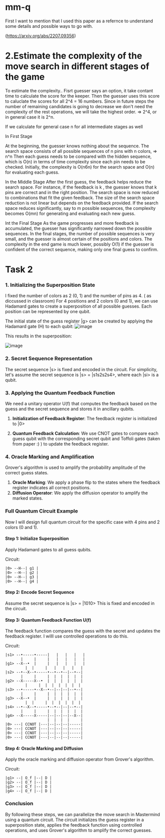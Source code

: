 # mm-q

First I want to mention that I used this paper as a refernce to understand some details and possible ways to go with.

(https://arxiv.org/abs/2207.09356)

# 2.Estimate the complexity of the move search in different stages of the game

To estimate the complexity..
Fisrt guesser says an option, it take contant time to calculate the score for the keeper.
Then the guesser uses this score to caluclate the scores for all 2^4 = 16 numbers.
Since in future steps the number of remaining candidates is going to decrease we don't need the complexity of the rest operations, we will take the highest order. => 2^4, or in general case it is 2^n.

If we calculate for general case n for all intermediate stages as well

In First Stage

At the beginning, the guesser knows nothing about the sequence. The search space consists of all possible sequences of n pins with n colors, => n^n
Then each guess needs to be compared with the hidden sequence, which is O(n) in terms of time complexity since each pin needs to be checked.
Initially, the complexity is  O(n6n) for the search space and O(n) for evaluating each guess.

In the Middle Stage
After the first guess, the feedback helps reduce the search space. For instance, if the feedback is k , the guesser knows that k pins are correct and in the right position.
The search space is now reduced to combinations that fit the given feedback. The size of the search space reduction is not linear but depends on the feedback provided.
If the search space reduces significantly, say to m possible sequences, the complexity becomes  O(mn) for generating and evaluating each new guess.

Int the Final Stage
As the game progresses and more feedback is accumulated, the guesser has significantly narrowed down the possible sequences.
In the final stages, the number of possible sequences is very small, and the guesser is almost certain of the positions and colors.
The complexity in the end game is much lower, possibly O(1) if the guesser is confident of the correct sequence, making only one final guess to confirm.

# Task 2

### 1. Initializing the Superposition State
I fixed the number of colors as 2 (0, 1) and the number of pins as 4. ( as diccussed in classroom)
For 4 positions and 2 colors (0 and 1), we can use Hadamard gates to create a superposition of all possible guesses. Each position can be represented by one qubit.

The initial state of the guess register |g> can be created by applying the Hadamard gate (H) to each qubit:
![image](https://github.com/tatevvvv/mm-q/assets/54271006/33ab866a-184a-4541-ae8d-8059762a6a0f)

This results in the superposition:

![image](https://github.com/tatevvvv/mm-q/assets/54271006/74808089-5bef-4c67-9d3c-a7bc016a28bf)

### 2. Secret Sequence Representation

The secret sequence |s> is fixed and encoded in the circuit. For simplicity, let's assume the secret sequence is |s> = |s1s2s2s4>, where each |si> is a qubit.

### 3. Applying the Quantum Feedback Function
We need a unitary operator U(f) that computes the feedback based on the guess and the secret sequence and stores it in ancillary qubits.

1. **Initialization of Feedback Register**:
   The feedback register is initialized to |0>

2. **Quantum Feedback Calculation**:
   We use CNOT gates to compare each guess qubit with the corresponding secret qubit and Toffoli gates (taken from paper :) )  to update the feedback register.

### 4. Oracle Marking and Amplification

Grover's algorithm is used to amplify the probability amplitude of the correct guess states.

1. **Oracle Marking**: We apply a phase flip to the states where the feedback register indicates all correct positions.
2. **Diffusion Operator**: We apply the diffusion operator to amplify the marked states.

### Full Quantum Circuit Example

Now I will design full quantum circuit for the specific case with 4 pins and 2 colors (0 and 1).

#### Step 1: Initialize Superposition

Apply Hadamard gates to all guess qubits.

Circuit:

```plaintext
|0> --H--| g1 |
|0> --H--| g2 |
|0> --H--| g3 |
|0> --H--| g4 |
```

#### Step 2: Encode Secret Sequence

Assume the secret sequence is |s> = |1010> This is fixed and encoded in the circuit.

#### Step 3: Quantum Feedback Function U(f)

The feedback function compares the guess with the secret and updates the feedback register. I willl use controlled operations to do this.

Circuit:

```plaintext
|s1> --•-----•-----|   |   |   |   | 
       |     |     |   |   |   |   |
|g1> --X--•  |     |   |   |   |   |
         |  |     |   |   |   |   |
|s2> --•--X--•-----•--•--•--|--•--| 
       |     |     |  |  |  |  |  |
|g2> --X-----X--•  |  |  |  |  |  |
         |     |  |  |  |  |  |  |
|s3> --•-----•--X--•--|--|--|--•--| 
       |     |     |  |  |  |  |  |
|g3> --X--•  |     |  |  |  |  |  |
         |  |     |  |  |  |  |  |
|s4> --•--X--•-----•--•--|--|--•--| 
       |     |     |  |  |  |  |  |
|g4> --X-----X-----|--|--|--|--X--|
                   |  |  |  |     |
|0> ---| CCNOT |---|--|--|--|-----|
|0> ---| CCNOT |---|--|--|--|-----|
|0> ---| CCNOT |---|--|--|--|-----|
|0> ---| CCNOT |---|--|--|--|-----|
```

#### Step 4: Oracle Marking and Diffusion

Apply the oracle marking and diffusion operator from Grover's algorithm.

Circuit:

```plaintext
|g1> --| O_f |--| D |
|g2> --| O_f |--| D |
|g3> --| O_f |--| D |
|g4> --| O_f |--| D |
```

### Conclusion

By following these steps, we can parallelize the move search in Mastermind using a quantum circuit. The circuit initializes the guess register in a superposition state, applies the feedback function using controlled operations, and uses Grover's algorithm to amplify the correct guesses.
